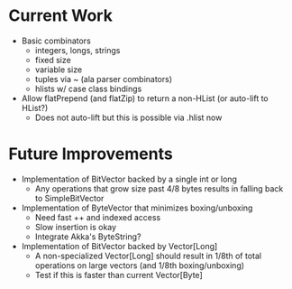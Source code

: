 Current Work
============
 - Basic combinators
   - integers, longs, strings
   - fixed size
   - variable size
   - tuples via ~ (ala parser combinators)
   - hlists w/ case class bindings
 - Allow flatPrepend (and flatZip) to return a non-HList (or auto-lift to HList?)
   - Does not auto-lift but this is possible via .hlist now

Future Improvements
===================
 - Implementation of BitVector backed by a single int or long
   - Any operations that grow size past 4/8 bytes results in falling back to SimpleBitVector
 - Implementation of ByteVector that minimizes boxing/unboxing
   - Need fast ++ and indexed access
   - Slow insertion is okay
   - Integrate Akka's ByteString?
 - Implementation of BitVector backed by Vector[Long]
   - A non-specialized Vector[Long] should result in 1/8th of total operations on large vectors (and 1/8th boxing/unboxing)
   - Test if this is faster than current Vector[Byte]
